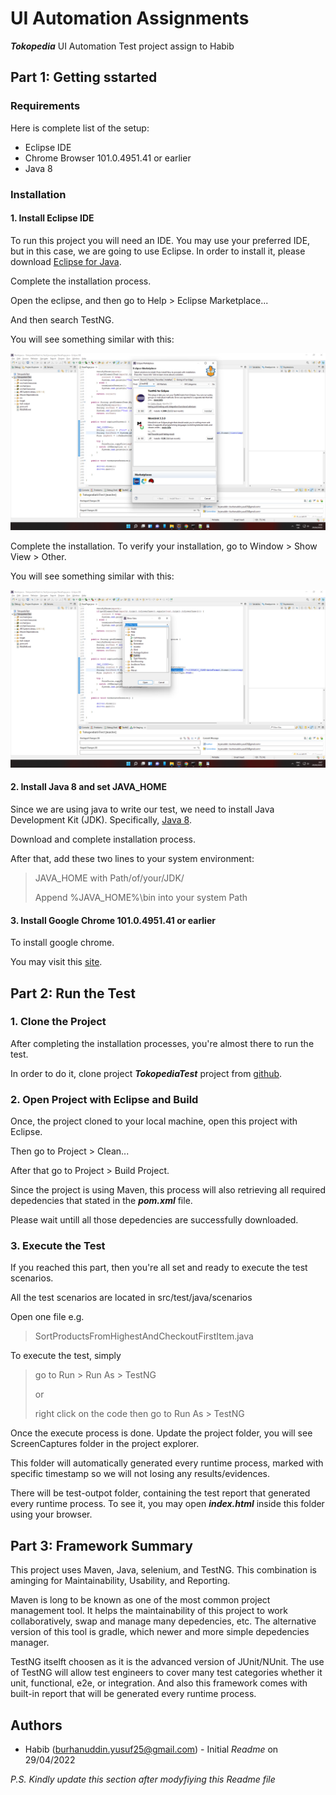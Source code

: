 # UI Automation Assignments

***Tokopedia*** UI Automation Test project assign to Habib

## Part 1: Getting sstarted

### Requirements

Here is complete list of the setup:

- Eclipse IDE
- Chrome Browser 101.0.4951.41 or earlier
- Java 8

### Installation

#### 1. Install Eclipse IDE

To run this project you will need an IDE. You may use your preferred IDE, but in this case, we are going to use Eclipse. In order to install it, please download [Eclipse for Java](https://www.eclipse.org/downloads/packages/).

Complete the installation process.

Open the eclipse, and then go to Help > Eclipse Marketplace...

And then search TestNG.

You will see something similar with this:

<img src="readme-images/TestNG1.png">

Complete the installation. To verify your installation, go to Window > Show View > Other.

You will see something similar with this:

<img src="readme-images/TestNG2.png">

#### 2. Install Java 8 and set JAVA_HOME

Since we are using java to write our test, we need to install Java Development Kit (JDK). Specifically, [Java 8](https://java.com/en/download/manual.jsp).

Download and complete installation process.

After that, add these two lines to your system environment:

> JAVA_HOME with Path/of/your/JDK/
> 
> Append %JAVA_HOME%\bin into your system Path

#### 3. Install Google Chrome 101.0.4951.41 or earlier

To install google chrome.

You may visit this [site](https://www.google.com/chrome/).

## Part 2: Run the Test

### 1. Clone the Project

After completing the installation processes, you're almost there to run the test.

In order to do it, clone project ***TokopediaTest*** project from [github](https://github.com/haga2554/TokopediaTest).

### 2. Open Project with Eclipse and Build

Once, the project cloned to your local machine, open this project with Eclipse.

Then go to Project > Clean...

After that go to Project > Build Project.

Since the project is using Maven, this process will also retrieving all required depedencies that stated in the ***pom.xml*** file.

Please wait untill all those depedencies are successfully downloaded.

### 3. Execute the Test

If you reached this part, then you're all set and ready to execute the test scenarios.

All the test scenarios are located in src/test/java/scenarios

Open one file e.g.

> SortProductsFromHighestAndCheckoutFirstItem.java

To execute the test, simply

> go to Run > Run As > TestNG
>
> or
> 
> right click on the code then go to Run As > TestNG

Once the execute process is done. Update the project folder, you will see ScreenCaptures folder in the project explorer.

This folder will automatically generated every runtime process, marked with specific timestamp so we will not losing any results/evidences.

There will be test-outpot folder, containing the test report that generated every runtime process. To see it, you may open ***index.html*** inside this folder using your browser.

## Part 3: Framework Summary

This project uses Maven, Java, selenium, and TestNG. This combination is aminging for Maintainability, Usability, and Reporting.

Maven is long to be known as one of the most common project management tool. It helps the maintainability of this project to work collaboratively, swap and manage many depedencies, etc. The alternative version of this tool is gradle, which newer and more simple depedencies manager.

TestNG itselft choosen as it is the advanced version of JUnit/NUnit. The use of TestNG will allow test engineers to cover many test categories whether it unit, functional, e2e, or integration. And also this framework comes with built-in report that will be generated every runtime process.

## Authors

+ Habib (burhanuddin.yusuf25@gmail.com) - Initial _Readme_ on 29/04/2022

_P.S. Kindly update this section after modyfiying this Readme file_
